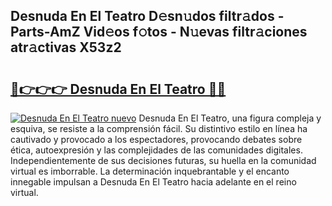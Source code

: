 ## Desnuda En El Teatro D𝚎sn𝚞dos filtr𝚊dos - Parts-AmZ Vid𝚎os f𝚘tos - N𝚞evas filtr𝚊ciones atr𝚊ctivas X53z2

# <h2><a href="http://mb2yxe.tromn.icu/?c=Desnuda+En+El+Teatro">🔗👉👉👉 Desnuda En El Teatro 🔗🔗</a></h2>

[![Desnuda En El Teatro nuevo](https://i.imgur.com/pEAQMta.gif)](http://mb2yxe.tromn.icu/?c=Desnuda+En+El+Teatro)
Desnuda En El Teatro, una figura compleja y esquiva, se resiste a la comprensión fácil. Su distintivo estilo en línea ha cautivado y provocado a los espectadores, provocando debates sobre ética, autoexpresión y las complejidades de las comunidades digitales. Independientemente de sus decisiones futuras, su huella en la comunidad virtual es imborrable. La determinación inquebrantable y el encanto innegable impulsan a Desnuda En El Teatro hacia adelante en el reino virtual.
